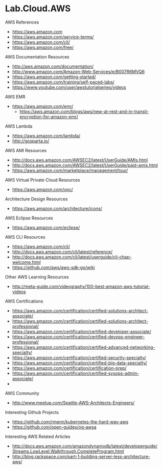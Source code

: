 # Lab.Cloud.AWS

AWS References  
* https://aws.amazon.com  
* https://aws.amazon.com/service-terms/
* https://aws.amazon.com/cli/
* https://aws.amazon.com/free/


AWS Documentation Resources
* http://aws.amazon.com/documentation/
* http://www.amazon.com/Amazon-Web-Services/e/B007R6MVQ6
* https://aws.amazon.com/getting-started/
* https://aws.amazon.com/training/self-paced-labs/
* https://www.youtube.com/user/awstutorialseries/videos  


AWS EMR
* https://aws.amazon.com/emr/
  * https://aws.amazon.com/blogs/aws/new-at-rest-and-in-transit-encryption-for-amazon-emr/


AWS Lambda
* https://aws.amazon.com/lambda/
* http://gosparta.io/


AWS AMI Resources
* http://docs.aws.amazon.com/AWSEC2/latest/UserGuide/AMIs.html
* http://docs.aws.amazon.com/AWSEC2/latest/UserGuide/paid-amis.html
* https://aws.amazon.com/marketplace/management/tour/


AWS Virtual Private Cloud Resources
* https://aws.amazon.com/vpc/


Architecture Design Resources
* https://aws.amazon.com/architecture/icons/


AWS Eclipse Resources
* https://aws.amazon.com/eclipse/


AWS CLI Resources
* https://aws.amazon.com/cli/
* http://docs.aws.amazon.com/cli/latest/reference/
* http://docs.aws.amazon.com/cli/latest/userguide/cli-chap-welcome.html
* https://github.com/aws/aws-sdk-go/wiki


Other AWS Learning Resources
* http://meta-guide.com/videography/100-best-amazon-aws-tutorial-videos


AWS Certifications
* https://aws.amazon.com/certification/certified-solutions-architect-associate/
* https://aws.amazon.com/certification/certified-solutions-architect-professional/
* https://aws.amazon.com/certification/certified-developer-associate/
* https://aws.amazon.com/certification/certified-devops-engineer-professional/
* https://aws.amazon.com/certification/certified-advanced-networking-specialty/
* https://aws.amazon.com/certification/certified-security-specialty/
* https://aws.amazon.com/certification/certified-big-data-specialty/
* https://aws.amazon.com/certification/certification-prep/
* https://aws.amazon.com/certification/certified-sysops-admin-associate/
* 

AWS Community
* http://www.meetup.com/Seattle-AWS-Architects-Engineers/ 


Interesting Github Projects
* https://github.com/rmenn/kubernetes-the-hard-way-aws
* https://github.com/open-guides/og-awsa


Interesting AWS Related Articles
* http://docs.aws.amazon.com/amazondynamodb/latest/developerguide/Streams.LowLevel.Walkthrough.CompleteProgram.html
* http://blog.rackspace.com/part-1-building-server-less-architecture-aws/
